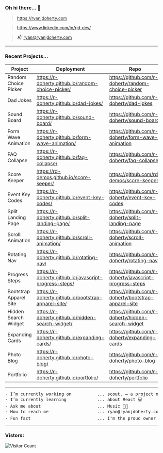 ### Oh hi there... 👋

> https://ryanjdoherty.com

> https://www.linkedin.com/in/rjd-dev/

> 📬 ryan@ryanjdoherty.com

<hr>

### Recent Projects...

Project | Deployment | Repo
--- | --- | ---
Random Choice Picker | https://r-doherty.github.io/random-choice-picker/ | https://github.com/r-doherty/random-choice-picker
Dad Jokes | https://r-doherty.github.io/dad-jokes/ | https://github.com/r-doherty/dad-jokes
Sound Board | https://r-doherty.github.io/sound-board/ | https://github.com/r-doherty/sound-board
Form Wave Animation | https://r-doherty.github.io/form-wave-animation/ | https://github.com/r-doherty/form-wave-animation
FAQ Collapse | https://r-doherty.github.io/faq-collapse/ | https://github.com/r-doherty/faq-collapse
Score Keeper | https://rd-demos.github.io/score-keeper/ | https://github.com/rd-demos/score-keeper
Event Key Codes | https://r-doherty.github.io/event-key-codes/ | https://github.com/r-doherty/event-key-codes
Split Landing Page | https://r-doherty.github.io/split-landing-page/ | https://github.com/r-doherty/split-landing-page
Scroll Animation | https://r-doherty.github.io/scroll-animation/ | https://github.com/r-doherty/scroll-animation
Rotating Nav | https://r-doherty.github.io/rotating-nav/ | https://github.com/r-doherty/rotating-nav
Progress Steps | https://r-doherty.github.io/javascript-progress-steps/ | https://github.com/r-doherty/javascript-progress-steps
Bootstrap Apparel Site | https://r-doherty.github.io/bootstrap-apparel-site/ | https://github.com/r-doherty/bootstrap-apparel-site
Hidden Search Widget | https://r-doherty.github.io/hidden-search-widget/ | https://github.com/r-doherty/hidden-search-widget
Expanding Cards | https://r-doherty.github.io/expanding-cards/ | https://github.com/r-doherty/expanding-cards
Photo Blog | https://r-doherty.github.io/photo-blog/ | https://github.com/r-doherty/photo-blog
Portfolio | https://r-doherty.github.io/portfolio/ | https://github.com/r-doherty/portfolio

<hr>

<pre>
- I’m currently working on          ... scout. — a project management platform for the Live Entertainment Industry 👨‍💻
- I’m currently learning            ... about React 💻
- Ask me about                      ... Music 👨‍🎤
- How to reach me                   ... ryan@ryanjdoherty.com 📬
- Fun fact                          ... I'm the proud owner of a Superbowl Ring (LIV - go Chiefs!) 🏈
</pre>

<hr>

### Vistors:

![Visitor Count](https://profile-counter.glitch.me/r-doherty/count.svg)


<!--
**r-doherty/r-doherty** is a ✨ _special_ ✨ repository because its `README.md` (this file) appears on your GitHub profile.
-->

